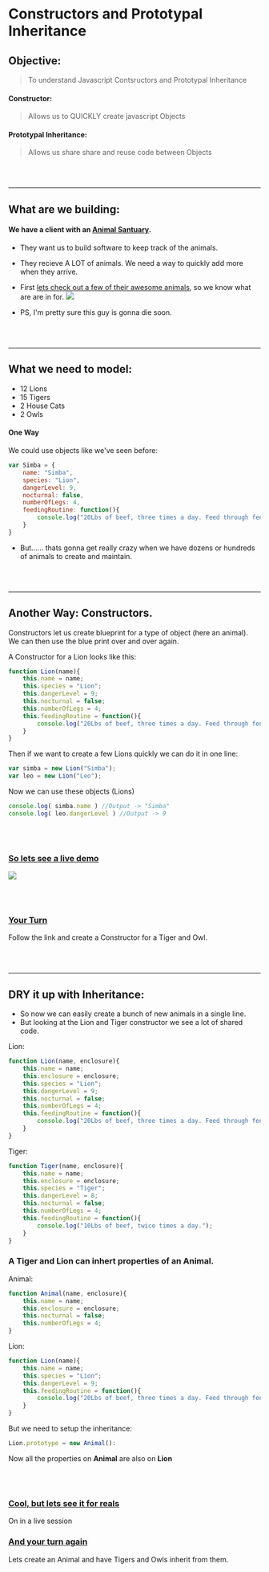 # Constructors and Prototypal Inheritance
## Objective: 
> To understand Javascript Contsructors and Prototypal Inheritance
	
#### Constructor:
> Allows us to QUICKLY create javascript Objects

#### Prototypal Inheritance:
> Allows us share share and reuse code between Objects


<br><br>
______________________________________________________________________________
##	 What are we building:

#### We have a client with an [Animal Santuary](http://blackjaguarwhitetiger.org/visit-us/). 
* They want us to build software to keep track of the animals.  

* They recieve A LOT of animals. We need a way to quickly add more when they arrive.

* First [lets check out a few of their awesome animals](https://www.youtube.com/tv#/watch?v=vfCmzyLp26s&feature=youtu.be&t=439), so we know what are are in for. 
![](http://i.imgur.com/4wlZKb3.jpg)

* PS, I'm pretty sure this guy is gonna die soon. 

<br><br>
______________________________________________________________________________
## What we need to model:
* 12 Lions
* 15 Tigers
* 2 House Cats
* 2 Owls

#### One Way
We could use objects like we've seen before:
```javascript
var Simba = {
	name: "Simba",
	species: "Lion", 
	dangerLevel: 9,	
	nocturnal: false, 
	numberOfLegs: 4,
	feedingRoutine: function(){
		console.log("20Lbs of beef, three times a day. Feed through fence.")
	}
}
```	

* But...... thats gonna get really crazy when we have dozens or hundreds of animals to create and maintain. 

<br><br>
______________________________________________________________________________
## Another Way: Constructors.
Constructors let us create  blueprint for a type of object (here an animal). We can then use the blue print over and over again. 

A Constructor for a Lion looks like this:

```javascript
function Lion(name){
	this.name = name;	
	this.species = "Lion";
	this.dangerLevel = 9;
	this.nocturnal = false;
	this.numberOfLegs = 4;
	this.feedingRoutine = function(){
		console.log("20Lbs of beef, three times a day. Feed through fence.");
	}
}
```	

Then if we want to create a few Lions quickly we can do it in one line:
```javascript
var simba = new Lion("Simba");
var leo = new Lion("Leo");
```
Now we can use these objects (Lions)
```javascript
console.log( simba.name ) //Output -> "Simba"
console.log( leo.dangerLevel ) //Output -> 9
```
<br><br>
### [So lets see a live demo](https://repl.it/C16y/1)
[![](http://cdn.churchm.ag/wp-content/uploads/2011/10/replit-edit-620x431.png)](https://repl.it/C16y/1)

<br><br>

### [Your Turn](https://repl.it/C1xn/5)


Follow the link and create a Constructor for a Tiger and Owl.

<br><br>
______________________________________________________________________________
## DRY it up with Inheritance:

* So now we can easily create a bunch of new animals in a single line. 
* But looking at the Lion and Tiger constructor we see a lot of shared code. 

Lion:
```javascript
function Lion(name, enclosure){
	this.name = name;
	this.enclosure = enclosure;
	this.species = "Lion";
	this.dangerLevel = 9;
	this.nocturnal = false;
	this.numberOfLegs = 4;
	this.feedingRoutine = function(){
		console.log("20Lbs of beef, three times a day. Feed through fence.");
	}
}
```

Tiger:
```javascript
function Tiger(name, enclosure){
	this.name = name;	
	this.enclosure = enclosure;	
	this.species = "Tiger";
	this.dangerLevel = 8;
	this.nocturnal = false;
	this.numberOfLegs = 4;
	this.feedingRoutine = function(){
		console.log("10Lbs of beef, twice times a day.");
	}
}
```

### A Tiger and Lion can inhert properties of an Animal.  

Animal:
```javascript
function Animal(name, enclosure){
	this.name = name;	
	this.enclosure = enclosure;
	this.nocturnal = false;
	this.numberOfLegs = 4;
}
```
Lion:
```javascript
function Lion(name){
	this.name = name;	
	this.species = "Lion";
	this.dangerLevel = 9;
	this.feedingRoutine = function(){
		console.log("20Lbs of beef, three times a day. Feed through fence.");
	}
}
```

But we need to setup the inheritance:
```javascript 
Lion.prototype = new Animal():
```

Now all the properties on **Animal** are also on **Lion**

<br><br>
### [Cool, but lets see it for reals](https://repl.it/C2A9/2)
On in a live session



### [And your turn again](https://repl.it/C2BN/0)
Lets create an Animal and have Tigers and Owls inherit from them.



